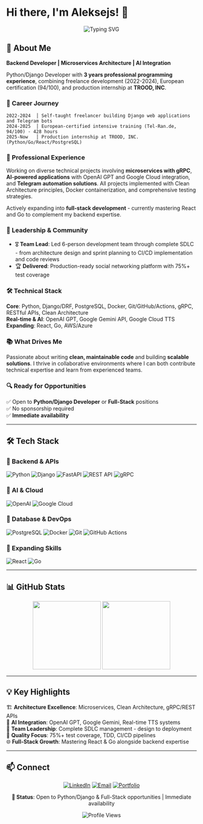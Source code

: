 # Hi there, I'm Aleksejs! 👋

<div align="center">
  
![Typing SVG](https://readme-typing-svg.herokuapp.com?font=Fira+Code&size=28&duration=3000&pause=1000&color=2E9EF7&center=true&vCenter=true&width=650&lines=Python%2FDjango%2FFastAPI+Developer;European-Certified+Graduate;Building+Scalable+Applications)

</div>

## 🚀 About Me

**Backend Developer | Microservices Architecture | AI Integration**

Python/Django Developer with **3 years professional programming experience**, combining freelance development (2022-2024), European certification (94/100), and production internship at **TROOD, INC**.

### 🎯 Career Journey
```
2022-2024  │ Self-taught freelancer building Django web applications and Telegram bots
2024-2025  │ European-certified intensive training (Tel-Ran.de, 94/100) - 428 hours
2025-Now   │ Production internship at TROOD, INC. (Python/Go/React/PostgreSQL)
```

### 💼 Professional Experience
Working on diverse technical projects involving **microservices with gRPC**, **AI-powered applications** with OpenAI GPT and Google Cloud integration, and **Telegram automation solutions**. All projects implemented with Clean Architecture principles, Docker containerization, and comprehensive testing strategies.

Actively expanding into **full-stack development** - currently mastering React and Go to complement my backend expertise.

### 👥 Leadership & Community
- 🎖️ **Team Lead**: Led 6-person development team through complete SDLC - from architecture design and sprint planning to CI/CD implementation and code reviews
- 🏆 **Delivered**: Production-ready social networking platform with 75%+ test coverage


### 🛠️ Technical Stack
**Core**: Python, Django/DRF, PostgreSQL, Docker, Git/GitHub/Actions, gRPC, RESTful APIs, Clean Architecture  
**Real-time & AI**: OpenAI GPT, Google Gemini API, Google Cloud TTS  
**Expanding**: React, Go, AWS/Azure

### 📚 What Drives Me
Passionate about writing **clean, maintainable code** and building **scalable solutions**. I thrive in collaborative environments where I can both contribute technical expertise and learn from experienced teams.

### 🔍 Ready for Opportunities
✅ Open to **Python/Django Developer** or **Full-Stack** positions  
✅ No sponsorship required  
✅ **Immediate availability**

---

## 🛠️ Tech Stack

### 🐍 Backend & APIs
![Python](https://img.shields.io/badge/Python-3776AB?style=for-the-badge&logo=python&logoColor=white)
![Django](https://img.shields.io/badge/Django-092E20?style=for-the-badge&logo=django&logoColor=white)
![FastAPI](https://img.shields.io/badge/FastAPI-009688?style=for-the-badge&logo=fastapi&logoColor=white)
![REST API](https://img.shields.io/badge/REST_API-FF6C37?style=for-the-badge&logo=postman&logoColor=white)
![gRPC](https://img.shields.io/badge/gRPC-4285F4?style=for-the-badge&logo=google&logoColor=white)

### 🤖 AI & Cloud
![OpenAI](https://img.shields.io/badge/OpenAI-412991?style=for-the-badge&logo=openai&logoColor=white)
![Google Cloud](https://img.shields.io/badge/Google_Cloud-4285F4?style=for-the-badge&logo=google-cloud&logoColor=white)

### 💾 Database & DevOps
![PostgreSQL](https://img.shields.io/badge/PostgreSQL-316192?style=for-the-badge&logo=postgresql&logoColor=white)
![Docker](https://img.shields.io/badge/Docker-2496ED?style=for-the-badge&logo=docker&logoColor=white)
![Git](https://img.shields.io/badge/Git-F05032?style=for-the-badge&logo=git&logoColor=white)
![GitHub Actions](https://img.shields.io/badge/GitHub_Actions-2088FF?style=for-the-badge&logo=github-actions&logoColor=white)

### 🚀 Expanding Skills
![React](https://img.shields.io/badge/React-20232A?style=for-the-badge&logo=react&logoColor=61DAFB)
![Go](https://img.shields.io/badge/Go-00ADD8?style=for-the-badge&logo=go&logoColor=white)

---





## 📊 GitHub Stats

<div align="center">
  
<img height="180em" src="https://github-readme-stats.vercel.app/api?username=AleksejsGir&show_icons=true&theme=tokyonight&include_all_commits=true&count_private=true"/>
<img height="180em" src="https://github-readme-stats.vercel.app/api/top-langs/?username=AleksejsGir&layout=compact&theme=tokyonight"/>

</div>

---

## 💡 Key Highlights

🏗️ **Architecture Excellence**: Microservices, Clean Architecture, gRPC/REST APIs  
🤖 **AI Integration**: OpenAI GPT, Google Gemini, Real-time TTS systems  
👔 **Team Leadership**: Complete SDLC management - design to deployment  
🎯 **Quality Focus**: 75%+ test coverage, TDD, CI/CD pipelines  
🌐 **Full-Stack Growth**: Mastering React & Go alongside backend expertise  

---

## 📫 Connect

<div align="center">

[![LinkedIn](https://img.shields.io/badge/LinkedIn-0077B5?style=for-the-badge&logo=linkedin&logoColor=white)](https://linkedin.com/in/aleksejs-giruckis-0569a7353)
[![Email](https://img.shields.io/badge/Email-D14836?style=for-the-badge&logo=gmail&logoColor=white)](mailto:aleksej.it.gir@gmail.com)
[![Portfolio](https://img.shields.io/badge/Portfolio-FF5722?style=for-the-badge&logo=todoist&logoColor=white)](https://chattyorange.eu)

**💼 Status**: Open to Python/Django & Full-Stack opportunities | Immediate availability

![Profile Views](https://komarev.com/ghpvc/?username=AleksejsGir&color=blueviolet&style=for-the-badge)

</div>
